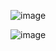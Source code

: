 ![image](https://github.com/fatherxtreme123/FatherChat/assets/143677684/7c824126-5dd1-41a2-8f05-4c94b82d655d)

![image](https://github.com/fatherxtreme123/FatherChat/assets/143677684/9ae9e927-d5ec-4263-a4ba-fbc767d1f490)
